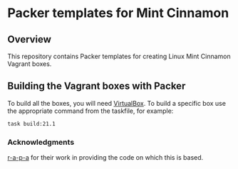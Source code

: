 # Packer templates for Mint Cinnamon

## Overview

This repository contains Packer templates for creating Linux Mint Cinnamon Vagrant boxes.

## Building the Vagrant boxes with Packer

To build all the boxes, you will need [VirtualBox](https://www.virtualbox.org/wiki/Downloads). To build a specific box use the appropriate command from the taskfile, for example:

```bash
task build:21.1
```

### Acknowledgments

[r-a-p-a](https://github.com/r-a-p-a) for their work in providing the code on which this is based.
